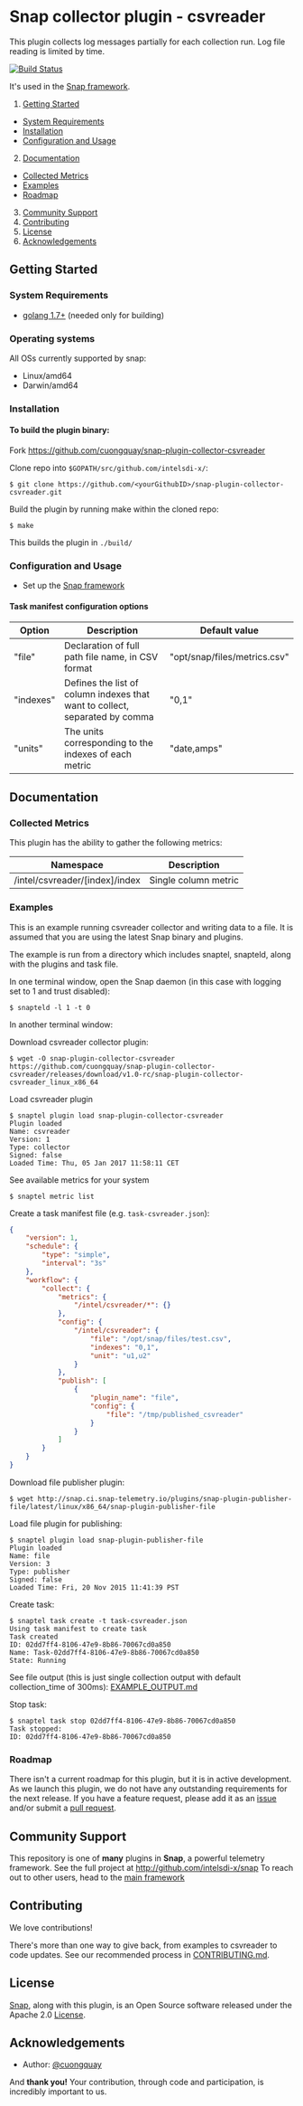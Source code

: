 <!--
http://www.apache.org/licenses/LICENSE-2.0.txt


    Copyright 2016 Intel Corporation

Licensed under the Apache License, Version 2.0 (the "License");
you may not use this file except in compliance with the License.
You may obtain a copy of the License at

    http://www.apache.org/licenses/LICENSE-2.0

Unless required by applicable law or agreed to in writing, software
distributed under the License is distributed on an "AS IS" BASIS,
WITHOUT WARRANTIES OR CONDITIONS OF ANY KIND, either express or implied.
See the License for the specific language governing permissions and
limitations under the License.
-->

# Snap collector plugin - csvreader
This plugin collects log messages partially for each collection run. Log file reading is limited by time.

[![Build Status](https://travis-ci.org/cuongquay/snap-plugin-collector-csvreader.svg?branch=master)](https://travis-ci.org/cuongquay/snap-plugin-collector-csvreader)

It's used in the [Snap framework](http://github.com:intelsdi-x/snap).

1. [Getting Started](#getting-started)
  * [System Requirements](#system-requirements)
  * [Installation](#installation)
  * [Configuration and Usage](#configuration-and-usage)
2. [Documentation](#documentation)
  * [Collected Metrics](#collected-metrics)
  * [Examples](#examples)
  * [Roadmap](#roadmap)
3. [Community Support](#community-support)
4. [Contributing](#contributing)
5. [License](#license-and-authors)
6. [Acknowledgements](#acknowledgements)

## Getting Started
### System Requirements
* [golang 1.7+](https://golang.org/dl/) (needed only for building)

### Operating systems
All OSs currently supported by snap:
* Linux/amd64
* Darwin/amd64

### Installation

#### To build the plugin binary:
Fork https://github.com/cuongquay/snap-plugin-collector-csvreader

Clone repo into `$GOPATH/src/github.com/intelsdi-x/`:

```
$ git clone https://github.com/<yourGithubID>/snap-plugin-collector-csvreader.git
```

Build the plugin by running make within the cloned repo:
```
$ make
```
This builds the plugin in `./build/`

### Configuration and Usage
* Set up the [Snap framework](https://github.com/intelsdi-x/snap/blob/master/README.md#getting-started)

#### Task manifest configuration options
Option|Description|Default value
------|-----------|-------------
"file"|Declaration of full path file name, in CSV format|"opt/snap/files/metrics.csv"
"indexes"|Defines the list of column indexes that want to collect, separated by comma|"0,1"
"units"|The units corresponding to the indexes of each metric|"date,amps"

## Documentation

### Collected Metrics
This plugin has the ability to gather the following metrics:

Namespace | Description
----------|-----------------------
/intel/csvreader/[index]/index|Single column metric


### Examples
This is an example running csvreader collector and writing data to a file. It is assumed that you are using the latest Snap binary and plugins.

The example is run from a directory which includes snaptel, snapteld, along with the plugins and task file.

In one terminal window, open the Snap daemon (in this case with logging set to 1 and trust disabled):
```
$ snapteld -l 1 -t 0
```

In another terminal window:

Download csvreader collector plugin:
```
$ wget -O snap-plugin-collector-csvreader https://github.com/cuongquay/snap-plugin-collector-csvreader/releases/download/v1.0-rc/snap-plugin-collector-csvreader_linux_x86_64
```

Load csvreader plugin
```
$ snaptel plugin load snap-plugin-collector-csvreader
Plugin loaded
Name: csvreader
Version: 1
Type: collector
Signed: false
Loaded Time: Thu, 05 Jan 2017 11:58:11 CET
```
See available metrics for your system
```
$ snaptel metric list
```

Create a task manifest file (e.g. `task-csvreader.json`):    
```json
{
    "version": 1,
    "schedule": {
        "type": "simple",
        "interval": "3s"
    },
    "workflow": {
        "collect": {
            "metrics": {
                "/intel/csvreader/*": {}
            },
            "config": {
                "/intel/csvreader": {
                    "file": "/opt/snap/files/test.csv",
                    "indexes": "0,1",
                    "unit": "u1,u2"
                }
            },
            "publish": [
                {
                    "plugin_name": "file",
                    "config": {
                        "file": "/tmp/published_csvreader"
                    }
                }
            ]
        }
    }
}
```

Download file publisher plugin:
```
$ wget http://snap.ci.snap-telemetry.io/plugins/snap-plugin-publisher-file/latest/linux/x86_64/snap-plugin-publisher-file
```
Load file plugin for publishing:
```
$ snaptel plugin load snap-plugin-publisher-file
Plugin loaded
Name: file
Version: 3
Type: publisher
Signed: false
Loaded Time: Fri, 20 Nov 2015 11:41:39 PST
```

Create task:
```
$ snaptel task create -t task-csvreader.json
Using task manifest to create task
Task created
ID: 02dd7ff4-8106-47e9-8b86-70067cd0a850
Name: Task-02dd7ff4-8106-47e9-8b86-70067cd0a850
State: Running
```

See file output (this is just single collection output with default collection_time of 300ms): [EXAMPLE_OUTPUT.md](EXAMPLE_OUTPUT.md)

Stop task:
```
$ snaptel task stop 02dd7ff4-8106-47e9-8b86-70067cd0a850
Task stopped:
ID: 02dd7ff4-8106-47e9-8b86-70067cd0a850
```

### Roadmap
There isn't a current roadmap for this plugin, but it is in active development. As we launch this plugin, we do not have any outstanding requirements for the next release. If you have a feature request, please add it as an [issue](https://github.com/cuongquay/snap-plugin-collector-csvreader/issues/new) and/or submit a [pull request](https://github.com/cuongquay/snap-plugin-collector-csvreader/pulls).

## Community Support
This repository is one of **many** plugins in **Snap**, a powerful telemetry framework. See the full project at http://github.com/intelsdi-x/snap To reach out to other users, head to the [main framework](https://github.com/intelsdi-x/snap#community-support)

## Contributing
We love contributions!

There's more than one way to give back, from examples to csvreader to code updates. See our recommended process in [CONTRIBUTING.md](CONTRIBUTING.md).

## License
[Snap](http://github.com:intelsdi-x/snap), along with this plugin, is an Open Source software released under the Apache 2.0 [License](LICENSE).

## Acknowledgements
* Author: [@cuongquay](https://github.com/cuongquay)

And **thank you!** Your contribution, through code and participation, is incredibly important to us.

